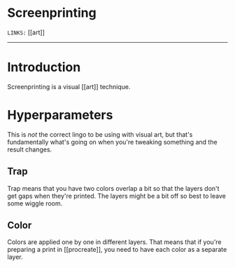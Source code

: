 # Screenprinting
`LINKS:` [[art]]

---
# Introduction
Screenprinting is a visual [[art]] technique. 

# Hyperparameters
This is *not* the correct lingo to be using with visual art, but that's fundamentally what's going on when you're tweaking something and the result changes. 

## Trap
Trap means that you have two colors overlap a bit so that the layers don't get gaps when they're printed. The layers might be a bit off so best to leave some wiggle room. 

## Color
Colors are applied one by one in different layers. That means that if you're preparing a print in [[procreate]], you need to have each color as a separate layer. 